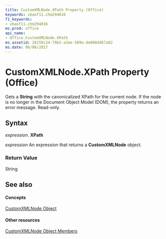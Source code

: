 ```yaml
---
title: CustomXMLNode.XPath Property (Office)
keywords: vbaof11.chm294016
f1_keywords:
- vbaof11.chm294016
ms.prod: office
api_name:
- Office.CustomXMLNode.XPath
ms.assetid: 28159c24-79b2-a3ee-589e-de080dd67a82
ms.date: 06/08/2017
---
```



# CustomXMLNode.XPath Property (Office)

Gets a **String** with the canonicalized XPath for the current node. If the node is no longer in the Document Object Model (DOM), the property returns an error message. Read-only.


## Syntax

 _expression_. **XPath**

 _expression_ An expression that returns a **CustomXMLNode** object.


### Return Value

String


## See also


#### Concepts


[CustomXMLNode Object](customxmlnode-object-office.md)
#### Other resources


[CustomXMLNode Object Members](customxmlnode-members-office.md)

